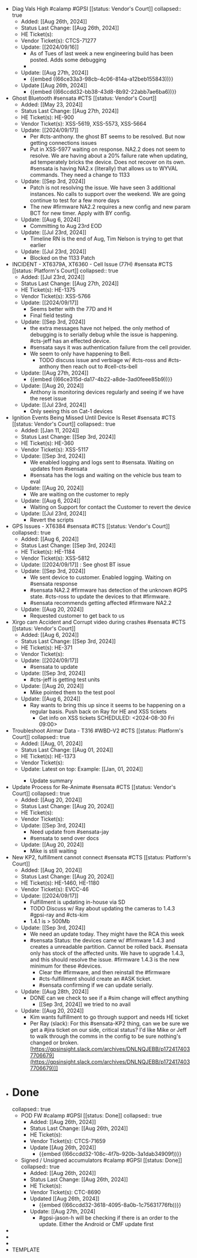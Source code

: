 - Diag Vals High #calamp #GPSI [[status: Vendor's Court]]
  collapsed:: true
	- Added: [[Aug 26th, 2024]]
	- Status Last Change: [[Aug 26th, 2024]]
	- HE Ticket(s):
	- Vendor Ticket(s): CTCS-71277
	- Update: [[2024/09/16]]
		- As of Tues of last week a new engineering build has been posted. Adds some debugging
		-
	- Update: [[Aug 27th, 2024]]
		- {{embed ((66ce33a3-98cb-4c06-814a-a12beb155843))}}
	- Update [[Aug 26th, 2024]]
		- {{embed ((66ccdd32-bb38-43d8-8b92-22abb7ae6ba6))}}
- Ghost Bluetooth #sensata #CTS [[status: Vendor's Court]]
	- Added: [[May 23, 2024]]
	- Status Last Change: [[Aug 27th, 2024]]
	- HE Ticket(s): HE-900
	- Vendor Ticket(s): XSS-5619, XSS-5573, XSS-5664
	- Update: [[2024/09/17]]
		- Per #cts-anthony. the ghost BT seems to be resolved. But now getting connections issues
		- Put in XSS-5977 waiting on response. NA2.2 does not seem to resolve. We are having about a 20% failure rate when updating, ad temperately bricks the device. Does not recover on its own. #sensata is having NA2.x (literally) that allows us to WYVAL commands. They need a change to 1133
	- Update: [[Sep 3rd, 2024]]
		- Patch is not resolving the issue. We have seen 3 additional instances. No calls to support over the weekend. We are going continue to test for a few more days
		- The new #firmware NA2.2 requires a new config and new param BCT for new timer. Apply with BY config.
	- Update: [[Aug 6, 2024]]
		- Committing to Aug 23rd EOD
	- Update: [[Jul 23rd, 2024]]
		- Timeline RN is the end of Aug, Tim Nelson is trying to get that earlier
	- Update: [[Jul 23rd, 2024]]
		- Blocked on the 1133 Patch
- INCIDENT - XT6379A, XT6360 - Cell Issue (77H) #sensata #CTS [[status: Platform's Court]]
  collapsed:: true
	- Added: [[Jul 23rd, 2024]]
	- Status Last Change: [[Aug 27th, 2024]]
	- HE Ticket(s): HE-1375
	- Vendor Ticket(s): XSS-5766
	- Update: [[2024/09/17]]
		- Seems better with the 77D and H
		- Final field testing
	- Update: [[Sep 3rd, 2024]]
		- the extra messages have not  helped. the only method of debugging is to serially debug while the issue is happening. #cts-jeff has an effected device.
		- #sensata says it was authentication failure from the cell provider.
		- We seem to only have happening to Bell.
			- TODO discuss issue and verbiage w/ #cts-ross and #cts-anthony then reach out to #cell-cts-bell
	- Update: [[Aug 27th, 2024]]
		- {{embed ((66ce315d-da17-4b22-a8de-3ad0feee85b9))}}
	- Update: [[Aug 20, 2024]]
		- Anthony is monitoring devices regularly and seeing if we have the reset issue
	- Update: [[Jul 23rd, 2024]]
		- Only seeing this on Cat-1 devices
- Ignition Events Being Missed Until Device Is Reset #sensata #CTS [[status: Vendor's Court]]
  collapsed:: true
	- Added: [[Jan 11, 2024]]
	- Status Last Change: [[Sep 3rd, 2024]]
	- HE Ticket(s): HE-360
	- Vendor Ticket(s): XSS-5117
	- Update: [[Sep 3rd, 2024]]
		- We enabled logging and logs sent to #sensata. Waiting on updates from #sensata
		- #sensata has the logs and waiting on the vehicle bus team to eval
	- Update: [[Aug 20, 2024]]
		- We are waiting on the customer to reply
	- Update: [[Aug 6, 2024]]
		- Waiting on Support for contact the Customer to revert the device
	- Update: [[Jul 23rd, 2024]]
		- Revert the scripts
- GPS Issues - XT6384 #sensata #CTS [[status: Vendor's Court]]
  collapsed:: true
	- Added: [[Aug 6, 2024]]
	- Status Last Change: [[Sep 3rd, 2024]]
	- HE Ticket(s): HE-1184
	- Vendor Ticket(s): XSS-5812
	- Update: [[2024/09/17]] : See ghost BT issue
	- Update: [[Sep 3rd, 2024]]
		- We sent device to customer. Enabled logging. Waiting on #sensata response
		- #sensata NA2.2 #firmware has detection of the unknown #GPS state. #cts-ross to update the devices to that #firmware.
		- #sensata recommends getting affected #firmware NA2.2
	- Update: [[Aug 20, 2024]]
		- Requested customer to get back to us
- Xirgo cam Accident and Corrupt video during crashes #sensata #CTS [[status: Vendor's Court]]
	- Added: [[Aug 6, 2024]]
	- Status Last Change: [[Sep 3rd, 2024]]
	- HE Ticket(s): HE-371
	- Vendor Ticket(s):
	- Update: [[2024/09/17]]
		- #sensata to update
	- Update: [[Sep 3rd, 2024]]
		- #cts-jeff is getting test units
	- Update: [[Aug 20, 2024]]
		- Mike pointed them to the test pool
	- Update: [[Aug 6, 2024]]
		- Ray wants to bring this up since it seems to be happening on a regular basis. Push back on Ray for HE and XSS tickets
			- Get info on XSS tickets
			  SCHEDULED: <2024-08-30 Fri 09:00>
- Troubleshoot Airmar Data - T316 #WBD-V2 #CTS [[status: Platform's Court]]
  collapsed:: true
	- Added: [[Aug, 01, 2024]]
	- Status Last Change: [[Aug 01, 2024]]
	- HE Ticket(s): HE-1373
	- Vendor Ticket(s):
	- Update: <Array> Latest on top: Example: [[Jan, 01, 2024]]
		- Update summary
- Update Process for Re-Animate #sensata #CTS [[status: Vendor's Court]]
  collapsed:: true
	- Added: [[Aug 20, 2024]]
	- Status Last Change: [[Aug 20, 2024]]
	- HE Ticket(s):
	- Vendor Ticket(s):
	- Update: [[Sep 3rd, 2024]]
		- Need update from #sensata-jay
		- #sensata to send over docs
	- Update: [[Aug 20, 2024]]
		- Mike is still waiting
- New KP2, fulfillment cannot connect #sensata #CTS [[status: Platform's Court]]
	- Added: [[Aug 20, 2024]]
	- Status Last Change: [[Aug 20, 2024]]
	- HE Ticket(s): HE-1460, HE-1180
	- Vendor Ticket(s): EVCC-46
	- Update: [[2024/09/17]]
		- Fulfillment is updating in-house via SD
		- TODO Discuss w/ Ray about updating the cameras to 1.4.3 #gpsi-ray and #cts-kim
		- 1.4.1 is > 500Mb
	- Update: [[Sep 3rd, 2024]]
		- We need an update today. They might have the RCA this week
		- #sensata Status: the devices came w/ #firmware 1.4.3 and creates a unreadable partition. Cannot be rolled back. #sensata only has stock of the affected units. We have to upgrade 1.4.3, and this should resolve the issue. #firmware 1.4.3 is the new minimum for these #devices.
			- Clear the #firmware, and then reinstall the #firmware
			- #cts-fulfillment should create an #ASK ticket.
			- #sensata confirming if we can update serially.
	- Update: [[Aug 28th, 2024]]
		- DONE can we check to see if a #sim change will effect anything
			- [[Sep 3rd, 2024]] we tried to no avail
	- Update: [[Aug 20, 2024]]
		- Kim wants fulfillment to go through support and needs HE ticket
		- Per Ray (slack): For this #sensata-KP2 thing, can we be sure we get a #jira ticket on our side, critical status? I'd like Mike or Jeff to walk through the comms in the config to be sure nothing's changed or broken.
		  [https://gpsinsight.slack.com/archives/DNLNQJEBB/p1724174037706679](https://gpsinsight.slack.com/archives/DNLNQJEBB/p1724174037706679)]]
- # Done
  collapsed:: true
	- POD FW #calamp #GPSI [[status: Done]]
	  collapsed:: true
		- Added: [[Aug 26th, 2024]]
		- Status Last Change: [[Aug 26th, 2024]]
		- HE Ticket(s):
		- Vendor Ticket(s): CTCS-71659
		- Update [[Aug 26th, 2024]]
			- {{embed ((66ccdd32-108c-4f7b-920b-3a1dab34909f))}}
	- Signed / Unsigned accumulators  #calamp #GPSI [[status: Done]]
	  collapsed:: true
		- Added: [[Aug 26th, 2024]]
		- Status Last Change: [[Aug 26th, 2024]]
		- HE Ticket(s):
		- Vendor Ticket(s): CTC-8690
		- Updated [[Aug 26th, 2024]]
			- {{embed ((66ccdd32-3618-4095-8a0b-1c75631776fb))}}
		- Update: [[Aug 27th, 2024]
			- #gpsi-jason-h will be checking if there is an order to the update. Either the Android or CMF update first
-
-
-
- TEMPLATE <Title> <tag: vendor> <tag: platform> <status: of issue>
  collapsed:: true
	- Added: Date Added Example: [[Jan, 01, 2024]]
	- Status Last Change: Example: [[Jan, 01, 2024]]
	- HE Ticket(s): HE Project Tickets
	- Vendor Ticket(s): Vendor Ticket numbers
	- Update: <Array> Latest on top: Example: [[Jan, 01, 2024]]
		- Update summary